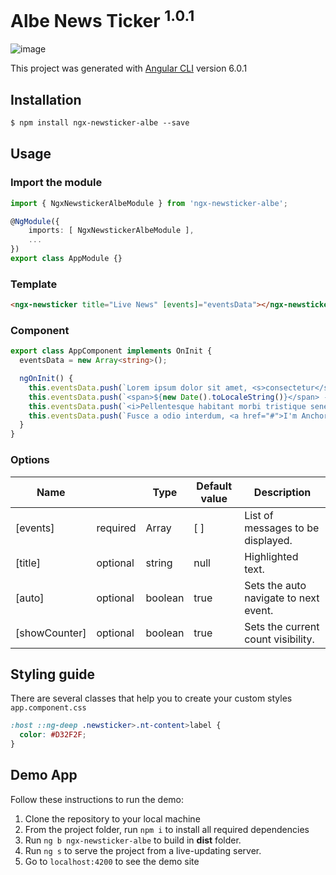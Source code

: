 # Albe News Ticker <sup>1.0.1</sup>

![image](https://user-images.githubusercontent.com/24717256/39906857-a16f2c46-54bb-11e8-88b6-4c35f4d27805.png)

This project was generated with [Angular CLI](https://github.com/angular/angular-cli) version 6.0.1

## Installation
```html
$ npm install ngx-newsticker-albe --save
```

## Usage
### Import the module
```typescript
import { NgxNewstickerAlbeModule } from 'ngx-newsticker-albe';

@NgModule({
    imports: [ NgxNewstickerAlbeModule ],
    ...
})
export class AppModule {}
```

### Template
```html
<ngx-newsticker title="Live News" [events]="eventsData"></ngx-newsticker>
```

### Component
```typescript
export class AppComponent implements OnInit {
  eventsData = new Array<string>();

  ngOnInit() {
    this.eventsData.push(`Lorem ipsum dolor sit amet, <s>consectetur</s> adipiscing elit. Phasellus sit amet nibh dolor.`);
    this.eventsData.push(`<span>${new Date().toLocaleString()}</span> - Sed et ligula non risus ullamcorper rhoncus quis vel ante.`);
    this.eventsData.push(`<i>Pellentesque habitant morbi tristique senectus et netus et malesuada fames ac turpis egestas.<i>`);
    this.eventsData.push(`Fusce a odio interdum, <a href="#">I'm Anchor</a> rutrum lorem quis, gravida tellus.`);
  }
}
```

### Options

| Name          |          | Type          | Default value | Description                           |
| ------------- | -------- | ------------- | ------------- | ------------------------------------- |
| [events]      | required | Array<string> | [ ]           | List of messages to be displayed.     |
| [title]       | optional | string        | null          | Highlighted text.                     |
| [auto]        | optional | boolean       | true          | Sets the auto navigate to next event. |
| [showCounter] | optional | boolean       | true          | Sets the current count visibility.    |

## Styling guide

There are several classes that help you to create your custom styles
`app.component.css`
```css
:host ::ng-deep .newsticker>.nt-content>label {
  color: #D32F2F;
}
```

## Demo App
Follow these instructions to run the demo:

1. Clone the repository to your local machine
2. From the project folder, run `npm i` to install all required dependencies
3. Run `ng b ngx-newsticker-albe` to build in **dist** folder.
4. Run `ng s` to serve the project from a live-updating server.
5. Go to `localhost:4200` to see the demo site